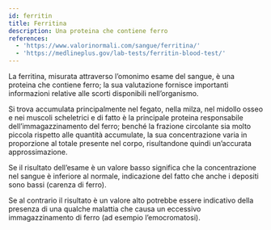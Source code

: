 ```yaml
---
id: ferritin
title: Ferritina
description: Una proteina che contiene ferro
references:
  - 'https://www.valorinormali.com/sangue/ferritina/'
  - 'https://medlineplus.gov/lab-tests/ferritin-blood-test/'
---
```

La ferritina, misurata attraverso l’omonimo esame del sangue, è una proteina che contiene ferro; la sua valutazione fornisce importanti informazioni relative alle scorti disponibili nell’organismo.

Si trova accumulata principalmente nel fegato, nella milza, nel midollo osseo e nei muscoli scheletrici e di fatto è la principale proteina responsabile dell’immagazzinamento del ferro; benché la frazione circolante sia molto piccola rispetto alle quantità accumulate, la sua concentrazione varia in proporzione al totale presente nel corpo, risultandone quindi un’accurata approssimazione.

Se il risultato dell’esame è un valore basso significa che la concentrazione nel sangue è inferiore al normale, indicazione del fatto che anche i depositi sono bassi (carenza di ferro).

Se al contrario il risultato è un valore alto potrebbe essere indicativo della presenza di una qualche malattia che causa un eccessivo immagazzinamento di ferro (ad esempio l’emocromatosi).

